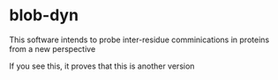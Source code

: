 # blob-dyn
This software intends to probe inter-residue comminications in proteins from a new perspective

If you see this, it proves that this is another version
